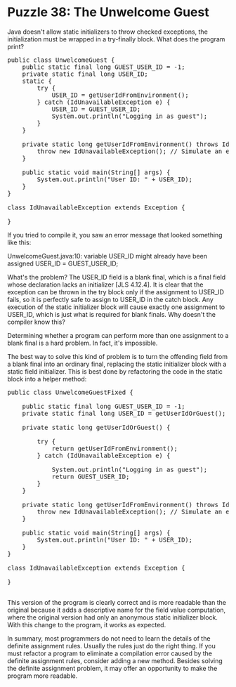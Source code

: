 # Puzzle 38: The Unwelcome Guest

Java doesn't allow static initializers to throw checked exceptions,
the initialization must be wrapped in a try-finally block. What does the program print?


<pre>
public class UnwelcomeGuest {
	public static final long GUEST_USER_ID = -1;
	private static final long USER_ID;
	static {
		try {
			USER_ID = getUserIdFromEnvironment();
		} catch (IdUnavailableException e) {
			USER_ID = GUEST_USER_ID;
			System.out.println("Logging in as guest");
		}
	}

	private static long getUserIdFromEnvironment() throws IdUnavailableException {
		throw new IdUnavailableException(); // Simulate an error
	}

	public static void main(String[] args) {
		System.out.println("User ID: " + USER_ID);
	}
}

class IdUnavailableException extends Exception {

}
</pre>

If you tried to compile it, you saw an error message that looked something like this:

UnwelcomeGuest.java:10:
variable USER_ID might already have been assigned
USER_ID = GUEST_USER_ID;


What's the problem? The USER_ID field is a blank final, which is a final field 
whose declaration lacks an initializer [JLS 4.12.4]. 
It is clear that the exception can be thrown in the try block only if the assignment to USER_ID fails, 
so it is perfectly safe to assign to USER_ID in the catch block. Any execution of the static initializer 
block will cause exactly one assignment to USER_ID, which is just what is required for blank finals. 
Why doesn't the compiler know this?

Determining whether a program can perform more than one assignment to a blank final is a hard problem. 
In fact, it's impossible.


The best way to solve this kind of problem is to turn the offending field from a blank final into an ordinary final, 
replacing the static initializer block with a static field initializer. 
This is best done by refactoring the code in the static block into a helper method:


<pre>
public class UnwelcomeGuestFixed {

    public static final long GUEST_USER_ID = -1;
    private static final long USER_ID = getUserIdOrGuest();

    private static long getUserIdOrGuest() {

        try {
            return getUserIdFromEnvironment();
        } catch (IdUnavailableException e) {

            System.out.println("Logging in as guest");
            return GUEST_USER_ID;
        }
    }

    private static long getUserIdFromEnvironment() throws IdUnavailableException {
        throw new IdUnavailableException(); // Simulate an error
    }

    public static void main(String[] args) {
        System.out.println("User ID: " + USER_ID);
    }
}

class IdUnavailableException extends Exception {

}

</pre>



This version of the program is clearly correct and is more readable than the original because it adds 
a descriptive name for the field value computation, where the original version had only an anonymous 
static initializer block. With this change to the program, it works as expected.


In summary, most programmers do not need to learn the details of the definite assignment rules. 
Usually the rules just do the right thing. If you must refactor a program to eliminate a compilation 
error caused by the definite assignment rules, consider adding a new method.
Besides solving the definite assignment problem, it may offer an opportunity to make the program more readable.

